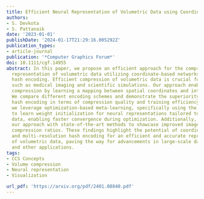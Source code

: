 ```yaml
---
title: Efficient Neural Representation of Volumetric Data using Coordinate-Based Networks.
authors:
- S. Devkota
- S. Pattanaik
date: '2023-01-01'
publishDate: '2024-01-17T21:29:16.005292Z'
publication_types:
- article-journal
publication: '*Computer Graphics Forum*'
doi: 10.1111/cgf.14955
abstract: In this paper, we propose an efficient approach for the compression and
  representation of volumetric data utilizing coordinate-based networks and multi-resolution
  hash encoding. Efficient compression of volumetric data is crucial for various applications,
  such as medical imaging and scientific simulations. Our approach enables effective
  compression by learning a mapping between spatial coordinates and intensity values.
  We compare different encoding schemes and demonstrate the superiority of multiresolution
  hash encoding in terms of compression quality and training efficiency. Furthermore,
  we leverage optimization-based meta-learning, specifically using the Reptile algorithm,
  to learn weight initialization for neural representations tailored to volumetric
  data, enabling faster convergence during optimization. Additionally, we compare
  our approach with state-of-the-art methods to showcase improved image quality and
  compression ratios. These findings highlight the potential of coordinate-based networks
  and multi-resolution hash encoding for an efficient and accurate representation
  of volumetric data, paving the way for advancements in large-scale data visualization
  and other applications.
tags:
- CCS Concepts
- Volume compression
- Neural representation
- Visualization

url_pdf: 'https://arxiv.org/pdf/2401.08840.pdf'
---
```

